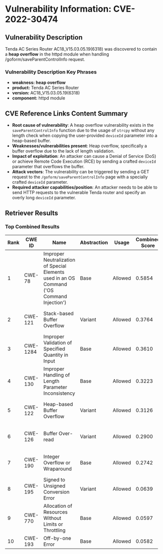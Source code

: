 # Vulnerability Information: CVE-2022-30474

## Vulnerability Description
Tenda AC Series Router AC18_V15.03.05.19(6318) was discovered to contain a **heap overflow** in the httpd module when handling /goform/saveParentControlInfo request.

### Vulnerability Description Key Phrases
- **weakness:** **heap overflow**
- **product:** Tenda AC Series Router
- **version:** AC18_V15.03.05.19(6318)
- **component:** httpd module

## CVE Reference Links Content Summary
- **Root cause of vulnerability**: A heap overflow vulnerability exists in the `saveParentControlInfo` function due to the usage of `strcpy` without any length check when copying the user-provided `deviceId` parameter into a heap-based buffer.
- **Weaknesses/vulnerabilities present**: Heap overflow, specifically a buffer overflow due to the lack of length validation.
- **Impact of exploitation**: An attacker can cause a Denial of Service (DoS) or achieve Remote Code Execution (RCE) by sending a crafted `deviceId` parameter that overflows the buffer.
- **Attack vectors**: The vulnerability can be triggered by sending a GET request to the `/goform/saveParentControlInfo` page with a specially crafted `deviceId` parameter.
- **Required attacker capabilities/position**: An attacker needs to be able to send HTTP requests to the vulnerable Tenda router and specify an overly long `deviceId` parameter.

## Retriever Results

### Top Combined Results

| Rank | CWE ID | Name | Abstraction | Usage | Combined Score | Retrievers | Individual Scores |
|------|--------|------|-------------|-------|---------------|------------|-------------------|
| 1 | CWE-78 | Improper Neutralization of Special Elements used in an OS Command ('OS Command Injection') | Base | Allowed | 0.5854 | dense, sparse, graph | dense: 0.556, sparse: 0.111, graph: 0.681 |
| 2 | CWE-121 | Stack-based Buffer Overflow | Variant | Allowed | 0.3764 | dense, sparse | dense: 0.615, sparse: 0.175 |
| 3 | CWE-1284 | Improper Validation of Specified Quantity in Input | Base | Allowed | 0.3610 | sparse, graph | sparse: 0.111, graph: 0.832 |
| 4 | CWE-130 | Improper Handling of Length Parameter Inconsistency | Base | Allowed | 0.3223 | dense, sparse | dense: 0.519, sparse: 0.109 |
| 5 | CWE-122 | Heap-based Buffer Overflow | Variant | Allowed | 0.3126 | dense, sparse | dense: 0.527, sparse: 0.131 |
| 6 | CWE-126 | Buffer Over-read | Variant | Allowed | 0.2900 | dense, sparse | dense: 0.516, sparse: 0.098 |
| 7 | CWE-190 | Integer Overflow or Wraparound | Base | Allowed | 0.2742 | sparse, graph | sparse: 0.103, graph: 0.602 |
| 8 | CWE-195 | Signed to Unsigned Conversion Error | Variant | Allowed | 0.0639 | sparse | sparse: 0.121 |
| 9 | CWE-770 | Allocation of Resources Without Limits or Throttling | Base | Allowed | 0.0597 | sparse | sparse: 0.104 |
| 10 | CWE-193 | Off-by-one Error | Base | Allowed | 0.0582 | sparse | sparse: 0.102 |

